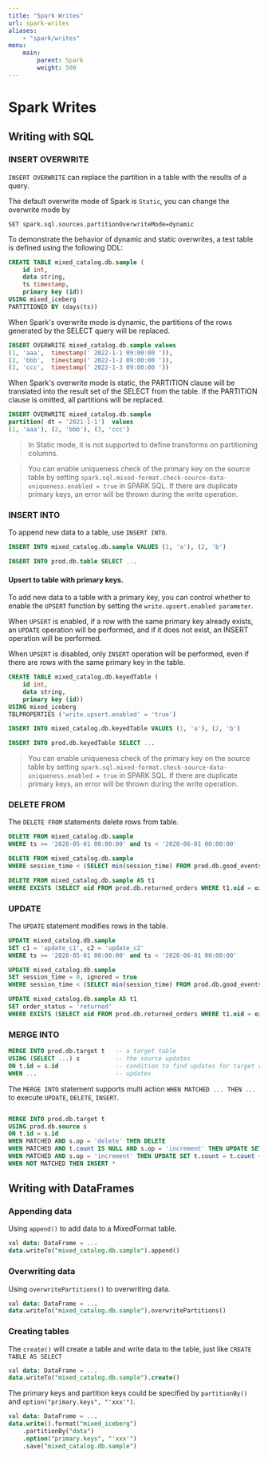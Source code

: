 ```yaml
---
title: "Spark Writes"
url: spark-writes
aliases:
    - "spark/writes"
menu:
    main:
        parent: Spark
        weight: 500
---
```

# Spark Writes
## Writing with SQL

### INSERT OVERWRITE

`INSERT OVERWRITE` can replace the partition in a table with the results of a query.

The default overwrite mode of Spark is `Static`, you can change the overwrite mode by

```
SET spark.sql.sources.partitionOverwriteMode=dynamic
```

To demonstrate the behavior of dynamic and static overwrites, a test table is defined using the following DDL:

```sql
CREATE TABLE mixed_catalog.db.sample (
    id int,
    data string,
    ts timestamp,
    primary key (id))
USING mixed_iceberg
PARTITIONED BY (days(ts))
```

When Spark's overwrite mode is dynamic, the partitions of the rows generated by the SELECT query will be replaced.

```sql
INSERT OVERWRITE mixed_catalog.db.sample values 
(1, 'aaa',  timestamp(' 2022-1-1 09:00:00 ')), 
(2, 'bbb',  timestamp(' 2022-1-2 09:00:00 ')), 
(3, 'ccc',  timestamp(' 2022-1-3 09:00:00 '))
```

When Spark's overwrite mode is static, the PARTITION clause will be translated into the result set of the SELECT from
the table. If the PARTITION clause is omitted, all partitions will be replaced.

```sql
INSERT OVERWRITE mixed_catalog.db.sample 
partition( dt = '2021-1-1')  values 
(1, 'aaa'), (2, 'bbb'), (3, 'ccc') 
```

> In Static mode, it is not supported to define transforms on partitioning columns.

> You can enable uniqueness check of the primary key on the source table by setting
> `spark.sql.mixed-format.check-source-data-uniqueness.enabled = true` in SPARK SQL. If there are duplicate primary keys,
> an error will be thrown during the write operation.

### INSERT INTO

To append new data to a table, use `INSERT INTO`.

```sql
INSERT INTO mixed_catalog.db.sample VALUES (1, 'a'), (2, 'b')

INSERT INTO prod.db.table SELECT ...
```

#### Upsert to table with primary keys.

To add new data to a table with a primary key, you can control whether to enable the `UPSERT` function by setting
the `write.upsert.enabled parameter`.

When `UPSERT` is enabled, if a row with the same primary key already exists, an `UPDATE` operation will be performed, 
and if it does not exist, an INSERT operation will be performed.

When `UPSERT` is disabled, only `INSERT` operation will be performed, 
even if there are rows with the same primary key in the table.

```sql
CREATE TABLE mixed_catalog.db.keyedTable (
    id int,
    data string,
    primary key (id))
USING mixed_iceberg
TBLPROPERTIES ('write.upsert.enabled' = 'true')
```

```sql
INSERT INTO mixed_catalog.db.keyedTable VALUES (1, 'a'), (2, 'b')

INSERT INTO prod.db.keyedTable SELECT ...
```

> You can enable uniqueness check of the primary key on the source table by setting
> `spark.sql.mixed-format.check-source-data-uniqueness.enabled = true` in SPARK SQL. If there are duplicate primary keys,
> an error will be thrown during the write operation.
> 
### DELETE FROM

The `DELETE FROM` statements delete rows from table.

```sql
DELETE FROM mixed_catalog.db.sample
WHERE ts >= '2020-05-01 00:00:00' and ts < '2020-06-01 00:00:00'

DELETE FROM mixed_catalog.db.sample
WHERE session_time < (SELECT min(session_time) FROM prod.db.good_events)

DELETE FROM mixed_catalog.db.sample AS t1
WHERE EXISTS (SELECT oid FROM prod.db.returned_orders WHERE t1.oid = oid)
```

### UPDATE

The `UPDATE` statement modifies rows in the table.

```sql
UPDATE mixed_catalog.db.sample
SET c1 = 'update_c1', c2 = 'update_c2'
WHERE ts >= '2020-05-01 00:00:00' and ts < '2020-06-01 00:00:00'

UPDATE mixed_catalog.db.sample
SET session_time = 0, ignored = true
WHERE session_time < (SELECT min(session_time) FROM prod.db.good_events)

UPDATE mixed_catalog.db.sample AS t1
SET order_status = 'returned'
WHERE EXISTS (SELECT oid FROM prod.db.returned_orders WHERE t1.oid = oid)
```

### MERGE INTO

```sql 
MERGE INTO prod.db.target t   -- a target table
USING (SELECT ...) s          -- the source updates
ON t.id = s.id                -- condition to find updates for target rows
WHEN ...                      -- updates
```

The `MERGE INTO` statement supports multi action `WHEN MATCHED ... THEN ...` to execute `UPDATE`, `DELETE`, `INSERT`.

```sql 

MERGE INTO prod.db.target t   
USING prod.db.source s       
ON t.id = s.id             
WHEN MATCHED AND s.op = 'delete' THEN DELETE
WHEN MATCHED AND t.count IS NULL AND s.op = 'increment' THEN UPDATE SET t.count = 0
WHEN MATCHED AND s.op = 'increment' THEN UPDATE SET t.count = t.count + 1          
WHEN NOT MATCHED THEN INSERT *

```

## Writing with DataFrames

### Appending data

Using `append()` to add data to a MixedFormat table.

```sql
val data: DataFrame = ...
data.writeTo("mixed_catalog.db.sample").append()
```
 
### Overwriting data

Using `overwritePartitions()` to overwriting data.

```sql
val data: DataFrame = ...
data.writeTo("mixed_catalog.db.sample").overwritePartitions()
```

### Creating tables

The `create()` will create a table and write data to the table, just like `CREATE TABLE AS SELECT`

```sql
val data: DataFrame = ...
data.writeTo("mixed_catalog.db.sample").create()
```

The primary keys and partition keys could be specified by `partitionBy()` and `option("primary.keys", "'xxx'")`.

```sql
val data: DataFrame = ...
data.write().format("mixed_iceberg")
    .partitionBy("data")
    .option("primary.keys", "'xxx'")
    .save("mixed_catalog.db.sample")
```
